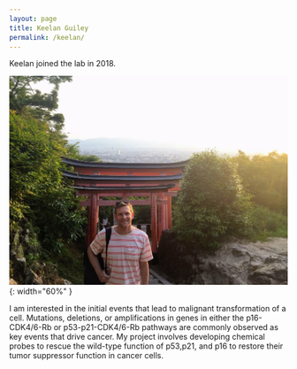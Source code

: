 ```yaml
---
layout: page
title: Keelan Guiley
permalink: /keelan/
---
```


Keelan joined the lab in 2018.

![keelan pic](../img/keelan.png){: width="60%" }

I am interested in the initial events that lead to malignant transformation of a cell. Mutations, deletions, or amplifications in genes in either the p16-CDK4/6-Rb or p53-p21-CDK4/6-Rb pathways are commonly observed as key events that drive cancer. My project involves developing chemical probes to rescue the wild-type function of p53,p21, and p16 to restore their tumor suppressor function in cancer cells.
